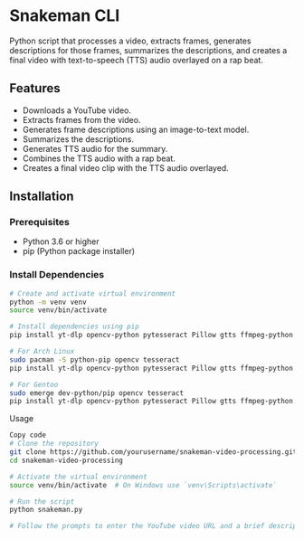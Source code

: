 # Snakeman CLI

Python script that processes a video, extracts frames, generates descriptions for those frames, summarizes the descriptions, and creates a final video with text-to-speech (TTS) audio overlayed on a rap beat.

## Features

- Downloads a YouTube video.
- Extracts frames from the video.
- Generates frame descriptions using an image-to-text model.
- Summarizes the descriptions.
- Generates TTS audio for the summary.
- Combines the TTS audio with a rap beat.
- Creates a final video clip with the TTS audio overlayed.

## Installation

### Prerequisites

- Python 3.6 or higher
- pip (Python package installer)

### Install Dependencies

```bash
# Create and activate virtual environment
python -m venv venv
source venv/bin/activate  

# Install dependencies using pip
pip install yt-dlp opencv-python pytesseract Pillow gtts ffmpeg-python pydub transformers torch torchvision torchaudio

# For Arch Linux
sudo pacman -S python-pip opencv tesseract
pip install yt-dlp opencv-python pytesseract Pillow gtts ffmpeg-python pydub transformers torch torchvision torchaudio

# For Gentoo
sudo emerge dev-python/pip opencv tesseract
pip install yt-dlp opencv-python pytesseract Pillow gtts ffmpeg-python pydub transformers torch torchvision torchaudio
```

Usage
```bash
Copy code
# Clone the repository
git clone https://github.com/yourusername/snakeman-video-processing.git
cd snakeman-video-processing

# Activate the virtual environment
source venv/bin/activate  # On Windows use `venv\Scripts\activate`

# Run the script
python snakeman.py

# Follow the prompts to enter the YouTube video URL and a brief description of the video. If left blank will default to video title
```
